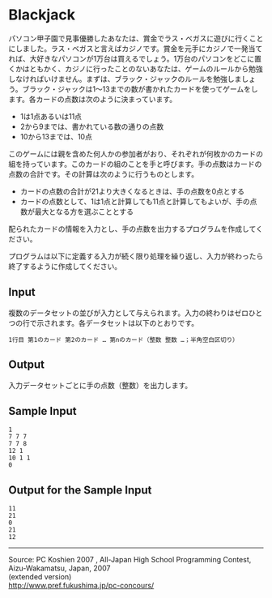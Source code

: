 # Blackjack

パソコン甲子園で見事優勝したあなたは、賞金でラス・ベガスに遊びに行くことにしました。ラス・ベガスと言えばカジノです。賞金を元手にカジノで一発当てれば、大好きなパソコンが1万台は買えるでしょう。1万台のパソコンをどこに置くかはともかく、カジノに行ったことのないあなたは、ゲームのルールから勉強しなければいけません。まずは、ブラック・ジャックのルールを勉強しましょう。ブラック・ジャックは1〜13までの数が書かれたカードを使ってゲームをします。各カードの点数は次のように決まっています。

* 1は1点あるいは11点
* 2から9までは、書かれている数の通りの点数
* 10から13までは、10点

このゲームには親を含めた何人かの参加者がおり、それぞれが何枚かのカードの組を持っています。このカードの組のことを手と呼びます。手の点数はカードの点数の合計です。その計算は次のように行うものとします。

* カードの点数の合計が21より大きくなるときは、手の点数を0点とする
* カードの点数として、1は1点と計算しても11点と計算してもよいが、手の点数が最大となる方を選ぶこととする

配られたカードの情報を入力とし、手の点数を出力するプログラムを作成してください。

プログラムは以下に定義する入力が続く限り処理を繰り返し、入力が終わったら終了するように作成してください。

## Input

複数のデータセットの並びが入力として与えられます。入力の終わりはゼロひとつの行で示されます。各データセットは以下のとおりです。

    1行目 第1のカード 第2のカード … 第nのカード（整数 整数 …；半角空白区切り）

## Output

入力データセットごとに手の点数（整数）を出力します。

## Sample Input

    1
    7 7 7
    7 7 8
    12 1
    10 1 1
    0

## Output for the Sample Input

    11
    21
    0
    21
    12

* * *

Source: PC Koshien 2007 , All-Japan High School Programming Contest, Aizu-Wakamatsu, Japan, 2007   
(extended version)   
<http://www.pref.fukushima.jp/pc-concours/>
